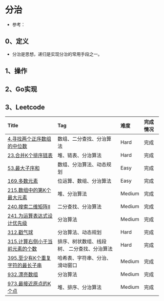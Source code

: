# 分治

- 参考：

## 0、定义

- 分治是思想，递归是实现分治的常用手段之一。

## 1、操作

## 2、Go实现

## 3、Leetcode

| Title                                                                                                      | Tag                    | 难度     | 完成情况 |
|:-----------------------------------------------------------------------------------------------------------|:-----------------------|:-------|:-----|
| [4.寻找两个正序数组的中位数](https://leetcode.cn/problems/median-of-two-sorted-arrays/)                                | 数组、二分查找、分治算法           | Hard   | 完成   |
| [23.合并K个排序链表](https://leetcode.cn/problems/merge-k-sorted-lists/)                                          | 堆、链表、分治算法              | Hard   | 完成   |
| [53.最大子序和](https://leetcode.cn/problems/maximum-subarray)                                                  | 数组、分治算法、动态规划           | Easy   | 完成   |
| [169.多数元素](https://leetcode.cn/problems/majority-element)                                                  | 位运算、数组、分治算法            | Easy   | 完成   |
| [215.数组中的第K个最大元素](https://leetcode.cn/problems/kth-largest-element-in-an-array/)                           | 堆、分治算法                 | Medium | 完成   |
| [240.搜索二维矩阵II](https://leetcode.cn/problems/search-a-2d-matrix-ii/)                                        | 二分查找、分治算法              | Medium | 完成   |
| [241.为运算表达式设计优先级](https://leetcode.cn/problems/different-ways-to-add-parentheses/)                         | 分治算法                   | Medium | 完成   |
| [312.戳气球](https://leetcode.cn/problems/burst-balloons/)                                                    | 分治算法、动态规划              | Hard   | 完成   |
| [315.计算右侧小于当前元素的个数](https://leetcode.cn/problems/count-of-smaller-numbers-after-self/)                     | 排序、树状数组、线段树、 二分查找、分治算法 | Hard   | 完成   |
| [395.至少有K个重复字符的最长子串](https://leetcode.cn/problems/longest-substring-with-at-least-k-repeating-characters/) | 哈希表、字符串、分治、滑动窗口        | Medium | 完成   |
| [932.漂亮数组](https://leetcode.cn/problems/beautiful-array/)                                                  | 分治算法                   | Medium | 完成   |
| [973.最接近原点的K个点](https://leetcode.cn/problems/k-closest-points-to-origin/)                                  | 堆、排序、分治算法              | Medium | 完成   |